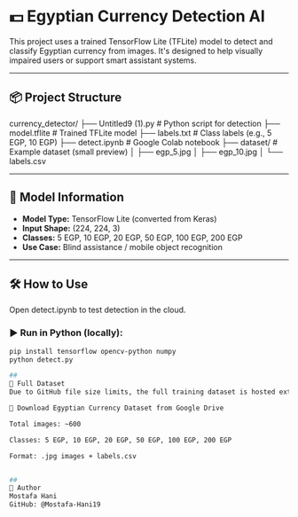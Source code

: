 # 💵 Egyptian Currency Detection AI

This project uses a trained TensorFlow Lite (TFLite) model to detect and classify Egyptian currency from images. It's designed to help visually impaired users or support smart assistant systems.

---

## 📦 Project Structure
currency_detector/
├── Untitled9 (1).py # Python script for detection
├── model.tflite # Trained TFLite model
├── labels.txt # Class labels (e.g., 5 EGP, 10 EGP)
├── detect.ipynb # Google Colab notebook
├── dataset/ # Example dataset (small preview)
│ ├── egp_5.jpg
│ ├── egp_10.jpg
│ └── labels.csv



---

## 🧠 Model Information

- **Model Type:** TensorFlow Lite (converted from Keras)
- **Input Shape:** (224, 224, 3)
- **Classes:** 5 EGP, 10 EGP, 20 EGP, 50 EGP, 100 EGP, 200 EGP
- **Use Case:** Blind assistance / mobile object recognition

---

## 🛠️ How to Use

Open detect.ipynb to test detection in the cloud.


### ▶️ Run in Python (locally):

```bash
pip install tensorflow opencv-python numpy
python detect.py

##
📂 Full Dataset
Due to GitHub file size limits, the full training dataset is hosted externally:

🔗 Download Egyptian Currency Dataset from Google Drive

Total images: ~600

Classes: 5 EGP, 10 EGP, 20 EGP, 50 EGP, 100 EGP, 200 EGP

Format: .jpg images + labels.csv


## 
👤 Author
Mostafa Hani
GitHub: @Mostafa-Hani19
